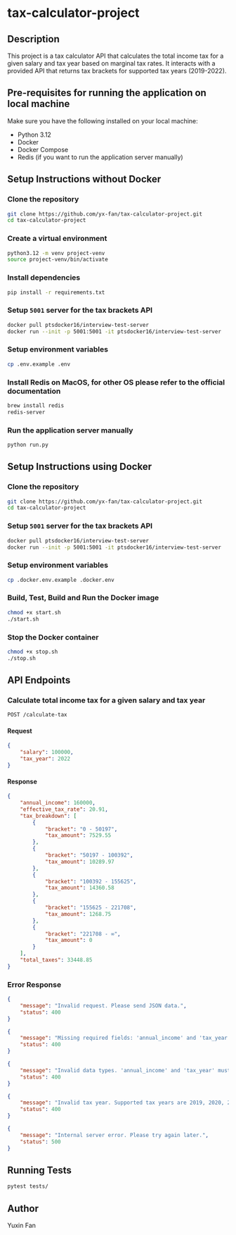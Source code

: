# tax-calculator-project

## Description
This project is a tax calculator API that calculates the total income tax for a given salary and tax year based on marginal tax rates. It interacts with a provided API that returns tax brackets for supported tax years (2019-2022).

## Pre-requisites for running the application on local machine
Make sure you have the following installed on your local machine:
- Python 3.12
- Docker
- Docker Compose
- Redis (if you want to run the application server manually)

## Setup Instructions without Docker

### Clone the repository
```bash
git clone https://github.com/yx-fan/tax-calculator-project.git
cd tax-calculator-project
```

### Create a virtual environment
```bash
python3.12 -m venv project-venv
source project-venv/bin/activate
```

### Install dependencies
```bash
pip install -r requirements.txt
```

### Setup `5001` server for the tax brackets API
```bash
docker pull ptsdocker16/interview-test-server
docker run --init -p 5001:5001 -it ptsdocker16/interview-test-server
```

### Setup environment variables
```bash
cp .env.example .env
```

### Install Redis on MacOS, for other OS please refer to the official documentation
```bash
brew install redis
redis-server
```

### Run the application server manually
```bash
python run.py
```

## Setup Instructions using Docker

### Clone the repository
```bash
git clone https://github.com/yx-fan/tax-calculator-project.git
cd tax-calculator-project
```

### Setup `5001` server for the tax brackets API
```bash
docker pull ptsdocker16/interview-test-server
docker run --init -p 5001:5001 -it ptsdocker16/interview-test-server
```

### Setup environment variables
```bash
cp .docker.env.example .docker.env
```

### Build, Test, Build and Run the Docker image
```bash
chmod +x start.sh
./start.sh
```

### Stop the Docker container
```bash
chmod +x stop.sh
./stop.sh
```

## API Endpoints

### Calculate total income tax for a given salary and tax year
```bash
POST /calculate-tax
```

#### Request
```json
{
    "salary": 100000,
    "tax_year": 2022
}
```

#### Response
```json
{
    "annual_income": 160000,
    "effective_tax_rate": 20.91,
    "tax_breakdown": [
        {
            "bracket": "0 - 50197",
            "tax_amount": 7529.55
        },
        {
            "bracket": "50197 - 100392",
            "tax_amount": 10289.97
        },
        {
            "bracket": "100392 - 155625",
            "tax_amount": 14360.58
        },
        {
            "bracket": "155625 - 221708",
            "tax_amount": 1268.75
        },
        {
            "bracket": "221708 - ∞",
            "tax_amount": 0
        }
    ],
    "total_taxes": 33448.85
}
```

### Error Response
```json
{
    "message": "Invalid request. Please send JSON data.",
    "status": 400
}
```
```json
{
    "message": "Missing required fields: 'annual_income' and 'tax_year'.",
    "status": 400
}
```
```json
{
    "message": "Invalid data types. 'annual_income' and 'tax_year' must be numbers.",
    "status": 400
}
```
```json
{
    "message": "Invalid tax year. Supported tax years are 2019, 2020, 2021, and 2022.",
    "status": 400
}
```
```json
{
    "message": "Internal server error. Please try again later.",
    "status": 500
}
```

## Running Tests
```bash
pytest tests/
```

## Author
Yuxin Fan
```
